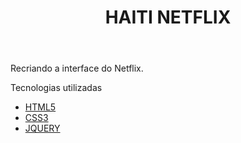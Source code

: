<html>
<body>
<header>
<h1>HAITI NETFLIX</h1>
</header>
<div>
<p>Recriando a interface do Netflix.</p>
</div>
<div>
<p>Tecnologias utilizadas</p>
<ul>
<li><a href="https://www.w3schools.com/TAGS/default.ASP">HTML5</a></li>
<li><a href="https://www.w3schools.com/css/">CSS3</a></li>
<li><a href="https://owlcarousel2.github.io/OwlCarousel2/">JQUERY</a></li>
</ul>
</div>
</body>

</html>